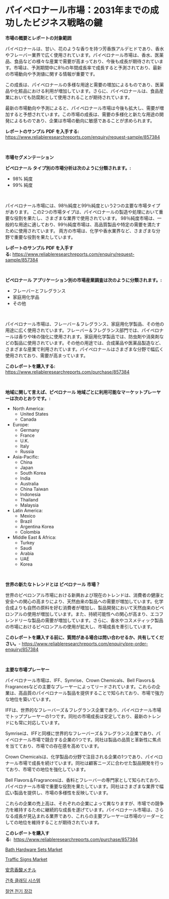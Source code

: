 <p><h1>パイペロナール市場：2031年までの成功したビジネス戦略の鍵</h1></p><p><strong>市場の概要とレポートの対象範囲</strong></p>
<p><p>パイペロナールは、甘い、花のような香りを持つ芳香族アルデヒドであり、香水やフレーバー業界で広く使用されています。パイペロナール市場は、香水、医薬品、食品などの様々な産業で需要が高まっており、今後も成長が期待されています。市場は、予測期間中に8％の年間成長率で成長すると予測されており、最新の市場動向や予測値に関する情報が重要です。</p><p>この成長は、パイペロナールの多様な用途と需要の増加によるものであり、医薬品や化粧品における利用が増加しています。さらに、パイペロナールは、食品産業においても防腐剤として使用されることが期待されています。</p><p>最新の市場動向や予測によると、パイペロナール市場は今後も拡大し、需要が増加すると予想されています。この市場の成長は、需要の多様化と新たな用途の開発によるものであり、企業は市場の動向に敏感であることが求められます。</p></p>
<p><strong>レポートのサンプル PDF を入手する:</strong> <a href="https://www.reliableresearchreports.com/enquiry/request-sample/857384">https://www.reliableresearchreports.com/enquiry/request-sample/857384</a></p>
<p>&nbsp;</p>
<p><strong>市場セグメンテーション</strong></p>
<p><strong>ピペロナール タイプ別の市場分析は次のように分類されます。:</strong></p>
<p><ul><li>98% 純度</li><li>99% 純度</li></ul></p>
<p>&nbsp;</p>
<p><p>パイペロナール市場には、98％純度と99％純度という2つの主要な市場タイプがあります。 この2つの市場タイプは、パイペロナールの製造や処理において重要な役割を果たし、さまざまな業界で使用されています。 98％純度市場は、一般的な用途に適しており、99％純度市場は、高品質製品や特定の需要を満たすために使用されています。 両方の市場は、化学や香水業界など、さまざまな分野で重要な役割を果たしています。</p></p>
<p><strong>レポートのサンプル PDF を入手する:</strong>&nbsp;<a href="https://www.reliableresearchreports.com/enquiry/request-sample/857384">https://www.reliableresearchreports.com/enquiry/request-sample/857384</a></p>
<p>&nbsp;</p>
<p><strong> ピペロナール アプリケーション別の市場産業調査は次のように分類されます。:</strong></p>
<p><ul><li>フレーバーとフレグランス</li><li>家庭用化学品</li><li>その他</li></ul></p>
<p>&nbsp;</p>
<p><p>パイペロナール市場は、フレーバー＆フレグランス、家庭用化学製品、その他の用途に広く使用されています。フレーバー＆フレグランス部門では、パイペロナールは香りや味の強化に使用されます。家庭用化学製品では、防虫剤や消臭剤などの製品に使用されています。その他の用途では、合成薬品や医薬品製造など、さまざまな産業で利用されています。パイペロナールはさまざまな分野で幅広く使用されており、需要が高まっています。</p></p>
<p><strong>このレポートを購入する:</strong>&nbsp; <a href="https://www.reliableresearchreports.com/purchase/857384">https://www.reliableresearchreports.com/purchase/857384</a></p>
<p>&nbsp;</p>
<p><strong>地域に関して言えば、ピペロナール 地域ごとに利用可能なマーケットプレーヤーは次のとおりです。:</strong></p>
<p><ul>
    <li>
        North America:
        <ul>
            <li>United States</li>
            <li>Canada</li>
        </ul>
    </li>
    <li>
        Europe:
        <ul>
            <li>Germany</li>
            <li>France</li>
            <li>U.K.</li>
            <li>Italy</li>
            <li>Russia</li>
        </ul>
    </li>
    <li>
        Asia-Pacific:
        <ul>
            <li>China</li>
            <li>Japan</li>
            <li>South Korea</li>
            <li>India</li>
            <li>Australia</li>
            <li>China Taiwan</li>
            <li>Indonesia</li>
            <li>Thailand</li>
            <li>Malaysia</li>
        </ul>
    </li>
    <li>
        Latin America:
        <ul>
            <li>Mexico</li>
            <li>Brazil</li>
            <li>Argentina Korea</li>
            <li>Colombia</li>
        </ul>
    </li>
    <li>
        Middle East & Africa:
        <ul>
            <li>Turkey</li>
            <li>Saudi</li>
            <li>Arabia</li>
            <li>UAE</li>
            <li>Korea</li>
        </ul>
    </li>
    </ul></p>
<p>&nbsp;</p>
<p><strong>世界の新たなトレンドとは ピペロナール 市場？</strong></p>
<p><p>世界のピペロンアル市場における新興および現在のトレンドは、消費者の健康と安全への関心の高まりにより、天然由来の製品への需要が増加しています。化学合成よりも自然の原料を好む消費者が増加し、製品開発において天然由来のピペロンアルの使用が増加しています。また、持続可能性への関心が高まり、エコフレンドリーな製品の需要が増加しています。さらに、香水やコスメティック製品の市場におけるピペロンアルの使用が拡大し、市場成長を牽引しています。</p></p>
<p><strong>このレポートを購入する前に、質問がある場合は問い合わせるか、共有してください。</strong>- <a href="https://www.reliableresearchreports.com/enquiry/pre-order-enquiry/857384">https://www.reliableresearchreports.com/enquiry/pre-order-enquiry/857384</a></p>
<p>&nbsp;</p>
<p><strong>主要な市場プレーヤー</strong></p>
<p><p>パイペロナール市場は、IFF、Symrise、Crown Chemicals、Bell Flavors＆Fragrancesなどの主要なプレーヤーによってリードされています。これらの企業は、高品質のパイペロナール製品を提供することで知られており、市場で強力な地位を築いています。</p><p>IFFは、世界的なフレーバーズ＆フレグランス企業であり、パイペロナール市場でトッププレーヤーの1つです。同社の市場成長は安定しており、最新のトレンドにも常に対応しています。</p><p>Symriseは、IFFと同様に世界的なフレーバーズ＆フレグランス企業であり、パイペロナール市場で競合する企業の1つです。同社は製品の品質と革新性に焦点を当てており、市場での存在感を高めています。</p><p>Crown Chemicalsは、化学製品の分野で注目される企業の1つであり、パイペロナール市場で成長を続けています。同社は顧客ニーズに合わせた製品開発を行っており、市場での地位を強化しています。</p><p>Bell Flavors＆Fragrancesは、香料とフレーバーの専門家として知られており、パイペロナール市場で重要な役割を果たしています。同社はさまざまな業界で幅広い製品を提供し、市場の多様性を反映しています。</p><p>これらの企業の売上高は、それぞれの企業によって異なりますが、市場での競争力を維持するために継続的な成長を遂げています。パイペロナール市場は、さらなる成長が見込まれる業界であり、これらの主要プレーヤーは市場のリーダーとしての地位を維持することが期待されています。</p></p>
<p><strong>このレポートを購入する:</strong>&nbsp;&nbsp;<a href="https://www.reliableresearchreports.com/purchase/857384">https://www.reliableresearchreports.com/purchase/857384</a></p>
<p><p><a href="https://github.com/julyju69/Market-Research-Report-List-2/blob/main/bath-hardware-sets-market.md">Bath Hardware Sets Market</a></p><p><a href="https://view.publitas.com/reportprime-1/traffic-signs-market-size-furnishes-valuable-information-encompassing-market-share-market-trends-and-projections-spanning-from-2024-to-2031/">Traffic Signs Market</a></p><p><a href="https://github.com/oqoeusbvpadwjs08/Market-Research-Report-List-1/blob/main/24397023791.md">安息香酸メチル</a></p><p><a href="https://github.com/vs2869dizt0/Market-Research-Report-List-1/blob/main/36208863350.md">건축 클래딩 시스템</a></p><p><a href="https://medium.com/@cierrahayes645/%EC%A0%84%EA%B8%B0-%EC%A0%88%EC%97%B0-%EC%9E%A5%EA%B0%91-%EC%8B%9C%EC%9E%A5-%EA%B7%9C%EB%AA%A8-%EB%B0%8F-%EC%8B%9C%EC%9E%A5-%EB%8F%99%ED%96%A5-%EC%99%84%EB%B2%BD%ED%95%9C-%EC%82%B0%EC%97%85-%EA%B0%9C%EC%9A%94-2024%EB%85%84%EB%B6%80%ED%84%B0-2031%EB%85%84%EA%B9%8C%EC%A7%80-4dd128f8ba4c">절연 전기 장갑</a></p></p>